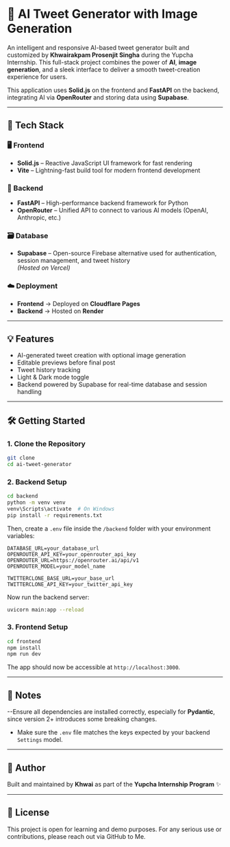 # 🧠 AI Tweet Generator with Image Generation

An intelligent and responsive AI-based tweet generator built and customized by **Khwairakpam Prosenjit Singha** during the Yupcha Internship. This full-stack project combines the power of **AI**, **image generation**, and a sleek interface to deliver a smooth tweet-creation experience for users.

This application uses **Solid.js** on the frontend and **FastAPI** on the backend, integrating AI via **OpenRouter** and storing data using **Supabase**.

---

## 🚀 Tech Stack

### 🖥️ Frontend
- **Solid.js** – Reactive JavaScript UI framework for fast rendering
- **Vite** – Lightning-fast build tool for modern frontend development

### 🧠 Backend
- **FastAPI** – High-performance backend framework for Python
- **OpenRouter** – Unified API to connect to various AI models (OpenAI, Anthropic, etc.)

### 🗃️ Database
- **Supabase** – Open-source Firebase alternative used for authentication, session management, and tweet history  
  _(Hosted on Vercel)_

### ☁️ Deployment
- **Frontend** → Deployed on **Cloudflare Pages**
- **Backend** → Hosted on **Render**

---

## 💡 Features

- AI-generated tweet creation with optional image generation
- Editable previews before final post
- Tweet history tracking
- Light & Dark mode toggle
- Backend powered by Supabase for real-time database and session handling

---

## 🛠️ Getting Started

### 1. Clone the Repository
```bash
git clone 
cd ai-tweet-generator
```

### 2. Backend Setup
```bash
cd backend
python -m venv venv
venv\Scripts\activate  # On Windows
pip install -r requirements.txt
```

Then, create a `.env` file inside the `/backend` folder with your environment variables:

```env
DATABASE_URL=your_database_url
OPENROUTER_API_KEY=your_openrouter_api_key
OPENROUTER_URL=https://openrouter.ai/api/v1
OPENROUTER_MODEL=your_model_name

TWITTERCLONE_BASE_URL=your_base_url
TWITTERCLONE_API_KEY=your_twitter_api_key
```

Now run the backend server:
```bash
uvicorn main:app --reload
```

### 3. Frontend Setup
```bash
cd frontend
npm install
npm run dev
```

The app should now be accessible at `http://localhost:3000`.

---

## 📌 Notes

--Ensure all dependencies are installed correctly, especially for **Pydantic**, since version 2+ introduces some breaking changes.
- Make sure the `.env` file matches the keys expected by your backend `Settings` model.

---

## 🙌 Author
Built and maintained by **Khwai** as part of the **Yupcha Internship Program** ✨

---

## 📝 License
This project is open for learning and demo purposes. For any serious use or contributions, please reach out via GitHub to Me.
